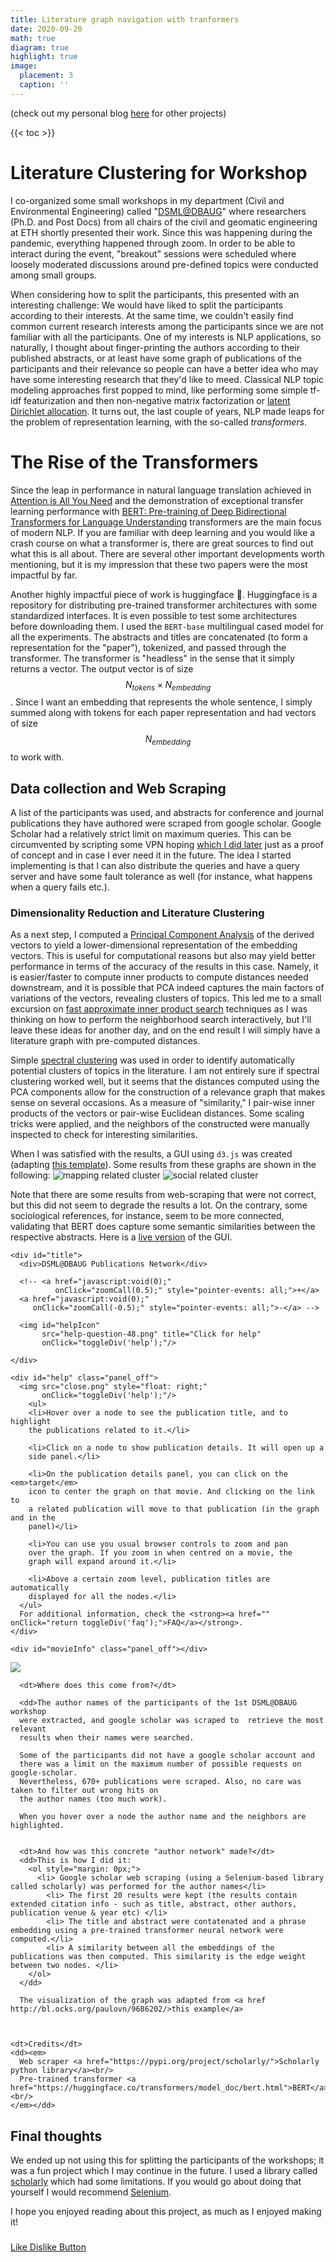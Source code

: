 ```yaml
---
title: Literature graph navigation with tranformers
date: 2020-09-20
math: true
diagram: true
highlight: true
image:
  placement: 3
  caption: ''
---
```


(check out my personal blog [here](https://mylonasc.github.io/2020-09-20-scholarclustering/) for other projects)

{{< toc >}} 

# Literature Clustering for Workshop
I co-organized some small workshops in my department (Civil and Environmental Engineering) called "[DSML@DBAUG](https://chatzi.ibk.ethz.ch/smm-news/2020/10/dsml.html)" where researchers (Ph.D. and Post Docs) from all chairs of the civil and geomatic engineering at ETH shortly presented their work. Since this was happening during the pandemic, everything happened through zoom. In order to be able to interact during the event, "breakout" sessions were scheduled where loosely moderated discussions around pre-defined topics were conducted among small groups. 

When considering how to split the participants, this presented with an interesting challenge: We would have liked to split the participants according to their interests.
At the same time, we couldn't easily find common current research interests among the participants since we are not familiar with all the participants. 
One of my interests is NLP applications, so naturally, I thought about finger-printing the authors according to their published abstracts, or at least have some graph of publications of the participants and their relevance so people can have a better idea who may have some interesting research that they'd like to meed.
Classical NLP topic modeling approaches first popped to mind, like performing some simple tf-idf featurization and then non-negative matrix factorization or [latent Dirichlet allocation](https://scikit-learn.org/stable/modules/generated/sklearn.decomposition.LatentDirichletAllocation.html).
It turns out, the last couple of years, NLP made leaps for the problem of
representation learning, with the so-called *transformers*. 


# The Rise of the Transformers
Since the leap in performance in natural language translation achieved in [Attention is All You Need](https://papers.nips.cc/paper/7181-attention-is-all-you-need) and the 
demonstration of exceptional transfer learning performance with [BERT: Pre-training of Deep Bidirectional Transformers for Language Understanding](https://arxiv.org/abs/1810.04805) 
transformers are the main focus of modern NLP. If you are familiar with deep learning and you would like a crash course on what a transformer is, there are great sources to find out what this is all about. There are several other important developments worth mentioning, but it is my impression that these two papers were the most impactful by far.

Another highly impactful piece of work is huggingface 🤗. Huggingface is a repository for distributing pre-trained transformer architectures with some standardized interfaces. 
It is even possible to test some architectures before downloading them. I used the `BERT-base` multilingual cased model for all the experiments. The abstracts and titles are concatenated (to form a representation for the "paper"), tokenized, and passed through the transformer. The transformer is "headless" in the sense that it simply returns a vector. The 
output vector is of size $$ N_{tokens} \times N_{embedding} $$. 
Since I want an embedding that represents the whole sentence, I simply summed along with tokens for each paper representation and had vectors of size $$ N_{embedding} $$ to work with. 

## Data collection and Web Scraping
A list of the participants was used, and abstracts for conference and journal publications they have authored were scraped from google scholar.
Google Scholar had a relatively strict limit on maximum queries. This can be circumvented by scripting some VPN hoping [which I did later](https://github.com/mylonasc/vpn-swarm-scraper) just as a proof of concept and in case I ever need it in the future. The idea I started implementing is that I can also distribute the queries and have a query server and have some fault tolerance as well (for instance, what happens when a query fails etc.). 


### Dimensionality Reduction and Literature Clustering
As a next step, I computed a [Principal Component Analysis](https://en.wikipedia.org/wiki/Principal_component_analysis) of the derived vectors to yield a lower-dimensional representation of the embedding vectors. This is useful for computational reasons but also may yield better performance in terms of the accuracy of the results in this case. Namely, it is easier/faster to compute inner products to compute distances needed downstream, and it is possible that PCA indeed captures the main factors of variations of the vectors, revealing clusters of topics. This led me to a small excursion on [fast approximate inner product search](https://engineering.fb.com/2017/03/29/data-infrastructure/faiss-a-library-for-efficient-similarity-search/) techniques as I was thinking on how to perform the neighborhood search interactively, but I'll leave these ideas for another day, and on the end result I will simply have a literature graph with pre-computed distances.

Simple [spectral clustering](https://scikit-learn.org/stable/modules/clustering.html#spectral-clustering) was used in order to identify automatically potential clusters of topics in the literature. I am not entirely sure if spectral clustering worked well, but it seems that the distances computed using the PCA components allow for the construction of a relevance graph that makes sense on several occasions. As a measure of "similarity," I pair-wise inner products of the vectors or pair-wise Euclidean distances. Some scaling tricks were applied, and the neighbors of the constructed were manually inspected to check for interesting similarities.

When I was satisfied with the results, a GUI using `d3.js` was created (adapting [this template](http://bl.ocks.org/paulovn/9686202)).
Some results from these graphs are shown in the following:
![mapping related cluster](/litgraph/mapping.png)
![social related cluster](/litgraph/social_political_papers.png)

Note that there are some results from web-scraping that were not correct, but this did not seem to degrade the results a lot. On the contrary, some sociological references, for instance, seem to be more connected, validating that BERT does capture some semantic similarities between the respective abstracts.
Here is a [live version](https://galerkin.hopto.org/authors_visualization/) of the GUI.


<!---<iframe src="https://galerkin.hopto.org/authors_visualization/" width="800" height="640" allowfullscreen="allowfullscreen"></iframe>
 -->
<script>
          var head = document.getElementsByTagName('head')[0];
          var script = document.createElement('script');
          script.type = 'text/javascript';
	  script.src = "https://d3js.org/d3.v3.min.js";
          script.addEventListener('load', D3ok, false);
          script.onload = "D3ok();";
	  head.appendChild(script);
</script>
<div id="movieNetwork"></div>
  <div id="sidepanel">

    <div id="title">
      <div>DSML@DBAUG Publications Network</div>

      <!-- <a href="javascript:void(0);" 
              onClick="zoomCall(0.5);" style="pointer-events: all;">+</a>
      <a href="javascript:void(0);" 
         onClick="zoomCall(-0.5);" style="pointer-events: all;">-</a> -->

      <img id="helpIcon" 
           src="help-question-48.png" title="Click for help" 
           onClick="toggleDiv('help');"/> 

    </div>    

    <div id="help" class="panel_off">
      <img src="close.png" style="float: right;" 
           onClick="toggleDiv('help');"/>
        <ul>
        <li>Hover over a node to see the publication title, and to highlight
        the publications related to it.</li>

        <li>Click on a node to show publication details. It will open up a
        side panel.</li>

        <li>On the publication details panel, you can click on the <em>target</em> 
        icon to center the graph on that movie. And clicking on the link to
        a related publication will move to that publication (in the graph and in the
        panel)</li>

        <li>You can use you usual browser controls to zoom and pan
        over the graph. If you zoom in when centred on a movie, the
        graph will expand around it.</li>

        <li>Above a certain zoom level, publication titles are automatically
        displayed for all the nodes.</li>
      </ul>
      For additional information, check the <strong><a href="" onClick="return toggleDiv('faq');">FAQ</a></strong>.
    </div>

    <div id="movieInfo" class="panel_off"></div>
  </div>

  <div id="faq" class="panel_off">
    <div id="close_faq">
      <img src="close.png" onClick="toggleDiv('faq');"/>
    </div>
    <dl>

      <dt>Where does this come from?</dt>

      <dd>The author names of the participants of the 1st DSML@DBAUG workshop 
      were extracted, and google scholar was scraped to  retrieve the most relevant 
      results when their names were searched. 

      Some of the participants did not have a google scholar account and 
      there was a limit on the maximum number of possible requests on google-scholar.
      Nevertheless, 670+ publications were scraped. Also, no care was taken to filter out wrong hits on  
      the author names (too much work). 

      When you hover over a node the author name and the neighbors are highlighted. 


      <dt>And how was this concrete "author network" made?</dt>
      <dd>This is how I did it:
        <ol style="margin: 0px;">
          <li> Google scholar web scraping (using a Selenium-based library called scholarly) was performed for the author names</li>
            <li> The first 20 results were kept (the results contain extended citation info - such as title, abstract, other authors, publication venue & year etc) </li>
            <li> The title and abstract were contatenated and a phrase embedding using a pre-trained transformer neural network were computed.</li>
            <li> A similarity between all the embeddings of the publications was then computed. This similarity is the edge weight between two nodes. </li>
        </ol>
      </dd>

      The visualization of the graph was adapted from <a href http://bl.ocks.org/paulovn/9686202/>this example</a>



    <dt>Credits</dt>
    <dd><em>
      Web scraper <a href="https://pypi.org/project/scholarly/">Scholarly python library</a><br/>
      Pre-trained transformer <a href="https://huggingface.co/transformers/model_doc/bert.html">BERT</a><br/>
    </em></dd>
  </div>

<script src="/static/authors_visualization/author-network.js"></script>



<!---<iframe src="/static/authors_visualization/index.html" width="800" height="640" allowfullscreen="allowfullscreen"></iframe>
-->

## Final thoughts
We ended up not using this for splitting the participants of the workshops; it was a fun project which I may continue in the future. I used a library called [scholarly](https://pypi.org/project/scholarly/) which had some limitations. If you would go about doing that yourself I would recommend [Selenium](https://selenium-python.readthedocs.io/). 

I hope you enjoyed reading about this project, as much as I enjoyed making it! 

<h3></h3><!-- Start BawkBox Code--><script data-sil-id="603555d83c0d090013685d06">var loadWidget = function() { var d = document, w = window, l = window.location,p = l.protocol == "file:" ? "http://" : "//"; if (!w.WS) w.WS = {}; c = w.WS; var m=function(t, o){ var e = d.getElementsByTagName("script"); e=e[e.length-1]; var n = d.createElement(t); if (t=="script") {n.async=true;} for (k in o) n[k] = o[k]; e.parentNode.insertBefore(n, e)}; m("script", { src: p + "bawkbox.com/widget/like-dislike/603555d83c0d090013685d06?page=" +encodeURIComponent(l+''), type: 'text/javascript' }); c.load_net = m; }; if(window.Squarespace){ document.addEventListener('DOMContentLoaded', loadWidget); setTimeOut(function(){ document.addEventListener('DOMContentLoaded', loadWidget); }, 3000) } else { loadWidget() } </script><div class="sil-widget-like-dislike sil-widget" id="sil-widget-603555d83c0d090013685d06"><a href="//bawkbox.com/install/like-dislike">Like Dislike Button</a></div><!-- End BawkBox Code-->
